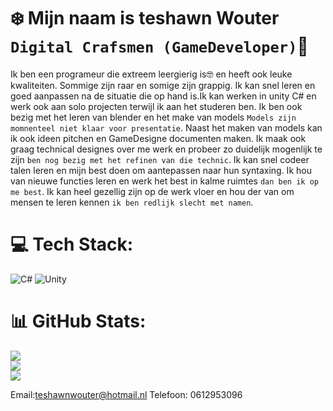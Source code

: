 # ❄️ Mijn naam is teshawn Wouter `Digital Crafsmen (GameDeveloper)`👋



Ik ben een programeur die extreem leergierig is🤓 en heeft ook leuke kwaliteiten. Sommige zijn raar en somige zijn grappig. Ik kan snel leren en goed aanpassen na de situatie die op hand is.Ik kan werken in unity C# en werk ook aan solo projecten terwijl ik aan het studeren ben. Ik ben ook bezig met het leren van blender en het make van models `Models zijn momnenteel niet klaar voor presentatie`. Naast het maken van models kan ik ook ideen pitchen en GameDesigne documenten maken. Ik maak ook graag technical designes over me werk en probeer zo duidelijk mogenlijk te zijn `ben nog bezig met het refinen van die technic`. Ik kan snel codeer talen leren en mijn best doen om aantepassen naar hun syntaxing. Ik hou van nieuwe functies leren en werk het best in kalme ruimtes `dan ben ik op me best`. Ik kan heel gezellig zijn op de werk vloer en hou der van om mensen te leren kennen `ik ben redlijk slecht met namen`.

# 💻 Tech Stack:
![C#](https://img.shields.io/badge/c%23-%23239120.svg?style=for-the-badge&logo=csharp&logoColor=white) ![Unity](https://img.shields.io/badge/unity-%23000000.svg?style=for-the-badge&logo=unity&logoColor=white)
# 📊 GitHub Stats:
![](https://github-readme-stats.vercel.app/api?username=teshawnwouter&theme=dark&hide_border=false&include_all_commits=true&count_private=false)<br/>
![](https://github-readme-streak-stats.herokuapp.com/?user=teshawnwouter&theme=dark&hide_border=false)<br/>
![](https://github-readme-stats.vercel.app/api/top-langs/?username=teshawnwouter&theme=dark&hide_border=false&include_all_commits=true&count_private=false&layout=compact)

Email:teshawnwouter@hotmail.nl
Telefoon: 0612953096
